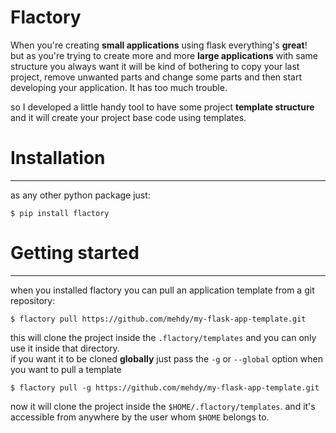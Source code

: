 # Flactory
When you're creating **small applications** using flask everything's **great**!  
but as you're trying to create more and more **large applications** with same structure you always want it will be kind of bothering to copy your last project, remove unwanted parts and change some parts and then start developing your application. It has too much trouble.

so I developed a little handy tool to have some project **template structure** and it will create your project base code using templates.

# Installation
---

as any other python package just:
```
$ pip install flactory
```

# Getting started
---

when you installed flactory you can pull an application template from a git repository:
```
$ flactory pull https://github.com/mehdy/my-flask-app-template.git
```

this will clone the project inside the `.flactory/templates` and you can only use it inside that directory.  
if you want it to be cloned **globally** just pass the `-g` or `--global` option when you want to pull a template
```
$ flactory pull -g https://github.com/mehdy/my-flask-app-template.git
```
now it will clone the project inside the `$HOME/.flactory/templates`. and it's accessible from anywhere by the user whom `$HOME` belongs to.
